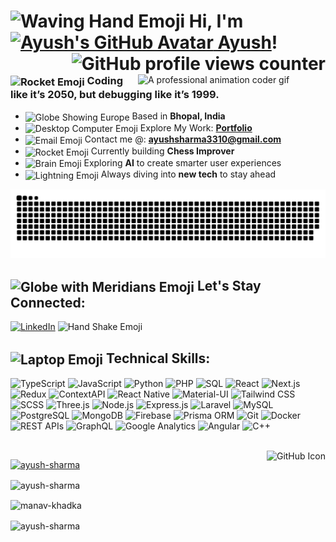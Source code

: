 
<h1>
  <img src="https://raw.githubusercontent.com/Tarikul-Islam-Anik/Animated-Fluent-Emojis/master/Emojis/Hand%20gestures/Waving%20Hand.png" alt="Waving Hand Emoji" width="30px"/> 
  Hi, I'm <a href="http://ayushportfolio-teal.vercel.app"><img src="https://github.com/user-attachments/assets/8e2fc82d-5062-4c00-bd84-2da0a68a6179" alt="Ayush's GitHub Avatar" width="60px"/> Ayush</a>!
  <img align="right" src="https://komarev.com/ghpvc/?username=ayushshanks" alt="GitHub profile views counter">
</h1>

<div>
  <img src="https://github.com/user-attachments/assets/754f7f48-57b4-4b8f-9054-b21ef7803698" width="300px" align="right" alt="A professional animation coder gif"/>
</div>

### <div><img src="https://raw.githubusercontent.com/Tarikul-Islam-Anik/Animated-Fluent-Emojis/master/Emojis/Travel%20and%20places/Rocket.png" width="30px" align="center" alt="Rocket Emoji"/> Coding like it’s 2050, but debugging like it’s 1999.</div> 


<ul>
  <li>
    <img src="https://raw.githubusercontent.com/Tarikul-Islam-Anik/Animated-Fluent-Emojis/master/Emojis/Travel%20and%20places/Globe%20Showing%20Europe-Africa.png" alt="Globe Showing Europe" width="25px" align="center" /> Based in <strong>Bhopal, India</strong>
  </li>
  <li>
    <img src="https://raw.githubusercontent.com/Tarikul-Islam-Anik/Animated-Fluent-Emojis/master/Emojis/Objects/Desktop%20Computer.png" alt="Desktop Computer Emoji" width="25px" align="center" /> Explore My Work: <a href="http://ayushportfolio-teal.vercel.app" target="_blank"><strong>Portfolio</strong></a>
  </li>
  <li>
    <img src="https://raw.githubusercontent.com/Tarikul-Islam-Anik/Animated-Fluent-Emojis/master/Emojis/Objects/E-Mail.png" alt="Email Emoji" width="25px" align="center" /> Contact me @: <a href="mailto:ayushsharma3310@gmail.com"><strong>ayushsharma3310@gmail.com</strong></a>
  </li>
  <li>
    <img src="https://raw.githubusercontent.com/Tarikul-Islam-Anik/Animated-Fluent-Emojis/master/Emojis/Activities/1st%20Place%20Medal.png" alt="Rocket Emoji" width="25px" align="center" /> Currently building <strong>Chess Improver</strong>
  </li>
  <li>
    <img src="https://raw.githubusercontent.com/Tarikul-Islam-Anik/Animated-Fluent-Emojis/master/Emojis/Hand%20gestures/Brain.png" alt="Brain Emoji" width="25px" align="center" /> Exploring <strong>AI</strong> to create smarter user experiences
  </li>
  <li>
    <img src="https://raw.githubusercontent.com/Tarikul-Islam-Anik/Animated-Fluent-Emojis/master/Emojis/Travel%20and%20places/High%20Voltage.png" alt="Lightning Emoji" width="25px" align="center" /> Always diving into <strong>new tech</strong> to stay ahead
  </li>
</ul>

<div align="center">
  <picture>
    <source media="(prefers-color-scheme: dark)" srcset="https://raw.githubusercontent.com/platane/platane/output/github-contribution-grid-snake-dark.svg">
    <source media="(prefers-color-scheme: light)" srcset="https://raw.githubusercontent.com/platane/platane/output/github-contribution-grid-snake.svg">
    <img alt="github contribution grid snake animation" src="https://raw.githubusercontent.com/platane/platane/output/github-contribution-grid-snake.svg">
  </picture>
</div>


  ## <div><img src="https://raw.githubusercontent.com/Tarikul-Islam-Anik/Animated-Fluent-Emojis/master/Emojis/Travel%20and%20places/Globe%20with%20Meridians.png" alt="Globe with Meridians Emoji" width="30px" align="center" /> Let's Stay Connected:</div>

[![LinkedIn](https://img.shields.io/badge/LinkedIn-Join%20My%20Network-0077B5?style=for-the-badge&logo=linkedin&logoColor=white)](https://linkedin.com/in/https://www.linkedin.com/in/khemchand-sharma-325654193) <img src="https://raw.githubusercontent.com/Tarikul-Islam-Anik/Animated-Fluent-Emojis/master/Emojis/Hand%20gestures/Handshake.png" width="30px" alt="Hand Shake Emoji"/>


  ## <div><img src="https://raw.githubusercontent.com/Tarikul-Islam-Anik/Animated-Fluent-Emojis/master/Emojis/Objects/Laptop.png" width="30px" align="center" alt="Laptop Emoji" /> Technical Skills:</div>

  ![TypeScript](https://img.shields.io/badge/TypeScript-007ACC?style=flat&logo=typescript&logoColor=white)
  ![JavaScript](https://img.shields.io/badge/JavaScript-F7DF1E?style=flat&logo=javascript&logoColor=black)
  ![Python](https://img.shields.io/badge/Python-3776AB?style=flat&logo=python&logoColor=white)
  ![PHP](https://img.shields.io/badge/PHP-777BB4?style=flat&logo=php&logoColor=white)
  ![SQL](https://img.shields.io/badge/SQL-4479A1?style=flat&logo=mysql&logoColor=white)
  ![React](https://img.shields.io/badge/React-61DAFB?style=flat&logo=react&logoColor=black)
  ![Next.js](https://img.shields.io/badge/Next.js-000000?style=flat&logo=nextdotjs&logoColor=white)
  ![Redux](https://img.shields.io/badge/Redux-764ABC?style=flat&logo=redux&logoColor=white)
  ![ContextAPI](https://img.shields.io/badge/ContextAPI-61DAFB?style=flat&logo=react&logoColor=black)
  ![React Native](https://img.shields.io/badge/React_Native-61DAFB?style=flat&logo=react&logoColor=black)
  ![Material-UI](https://img.shields.io/badge/Material--UI-0081CB?style=flat&logo=mui&logoColor=white)
  ![Tailwind CSS](https://img.shields.io/badge/TailwindCSS-06B6D4?style=flat&logo=tailwindcss&logoColor=white)
  ![SCSS](https://img.shields.io/badge/SCSS-CC6699?style=flat&logo=sass&logoColor=white)
  ![Three.js](https://img.shields.io/badge/Three.js-000000?style=flat&logo=threedotjs&logoColor=white)
  ![Node.js](https://img.shields.io/badge/Node.js-339933?style=flat&logo=nodedotjs&logoColor=white)
  ![Express.js](https://img.shields.io/badge/Express.js-000000?style=flat&logo=express&logoColor=white)
  ![Laravel](https://img.shields.io/badge/Laravel-FF2D20?style=flat&logo=laravel&logoColor=white)
  ![MySQL](https://img.shields.io/badge/MySQL-4479A1?style=flat&logo=mysql&logoColor=white)
  ![PostgreSQL](https://img.shields.io/badge/PostgreSQL-4169E1?style=flat&logo=postgresql&logoColor=white)
  ![MongoDB](https://img.shields.io/badge/MongoDB-47A248?style=flat&logo=mongodb&logoColor=white)
  ![Firebase](https://img.shields.io/badge/Firebase-FFCA28?style=flat&logo=firebase&logoColor=black)
  ![Prisma ORM](https://img.shields.io/badge/Prisma-2D3748?style=flat&logo=prisma&logoColor=white)
  ![Git](https://img.shields.io/badge/Git-F05032?style=flat&logo=git&logoColor=white)
  ![Docker](https://img.shields.io/badge/Docker-2496ED?style=flat&logo=docker&logoColor=white)
  ![REST APIs](https://img.shields.io/badge/REST_APIs-02569B?style=flat)
  ![GraphQL](https://img.shields.io/badge/GraphQL-E10098?style=flat&logo=graphql&logoColor=white)
  ![Google Analytics](https://img.shields.io/badge/Google_Analytics-E37400?style=flat&logo=google-analytics&logoColor=white)
  ![Angular](https://img.shields.io/badge/Angular-DD0031?style=for-the-badge&logo=angular&logoColor=white)
  ![C++](https://img.shields.io/badge/C%2B%2B-00599C?style=for-the-badge&logo=c%2B%2B&logoColor=white)



<br/>
<a href="https://github.com/ayushshanks" target="_blank">
  <img align="right" src="https://img.icons8.com/material-outlined/24/ffffff/github.png" alt="GitHub Icon">
</a>

<p align="left"> <a href="https://github.com/ryo-ma/github-profile-trophy"><img src="https://github-profile-trophy.vercel.app/?username=ayushshanks&theme=onedark" alt="ayush-sharma" /></a> </p>



<p>
  <img align="center" src="https://github-readme-stats.vercel.app/api?username=ayushshanks&show_icons=true&locale=en&theme=dark" alt="ayush-sharma" />
  </p>
<p>
  <img align="center" src="https://github-readme-stats.vercel.app/api/top-langs/?username=ayushshanks&layout=compact&theme=dark" alt="manav-khadka" />
</p>

<p><img align="center" src="https://github-readme-streak-stats.herokuapp.com/?user=ayushshanks&theme=dark" alt="ayush-sharma" /></p>
